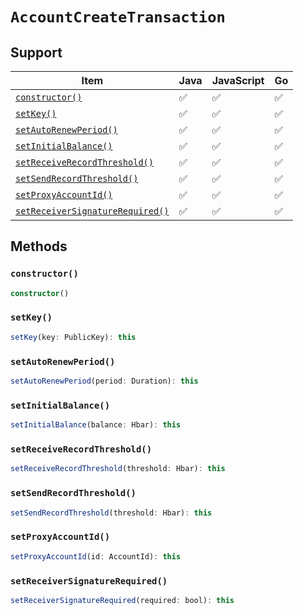 # `AccountCreateTransaction`

## Support

| Item | Java | JavaScript | Go
| - | - | - | - |
| [`constructor()`](#new) | ✅ | ✅ | ✅
| [`setKey()`](#setKey) | ✅ | ✅ | ✅
| [`setAutoRenewPeriod()`](#setAutoRenewPeriod) | ✅ | ✅ | ✅
| [`setInitialBalance()`](#setInitialBalance) | ✅ | ✅ | ✅
| [`setReceiveRecordThreshold()`](#setReceiveRecordThreshold) | ✅ | ✅ | ✅
| [`setSendRecordThreshold()`](#setSendRecordThreshold) | ✅ | ✅ | ✅
| [`setProxyAccountId()`](#setProxyAccountId) | ✅ | ✅ | ✅
| [`setReceiverSignatureRequired()`](#setReceiverSignatureRequired) | ✅ | ✅ | ✅

## Methods

### `constructor()`

```typescript
constructor()
```

### `setKey()`

```typescript
setKey(key: PublicKey): this
```

### `setAutoRenewPeriod()`

```typescript
setAutoRenewPeriod(period: Duration): this
```

### `setInitialBalance()`

```typescript
setInitialBalance(balance: Hbar): this
```

### `setReceiveRecordThreshold()`

```typescript
setReceiveRecordThreshold(threshold: Hbar): this
```

### `setSendRecordThreshold()`

```typescript
setSendRecordThreshold(threshold: Hbar): this
```

### `setProxyAccountId()`

```typescript
setProxyAccountId(id: AccountId): this
```

### `setReceiverSignatureRequired()`

```typescript
setReceiverSignatureRequired(required: bool): this
```
